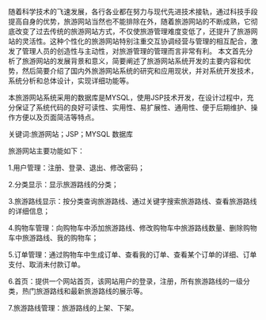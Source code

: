 随着科学技术的飞速发展，各行各业都在努力与现代先进技术接轨，通过科技手段提高自身的优势，旅游网站当然也不能排除在外，随着旅游网站的不断成熟，它彻底改变了过去传统的旅游网站方式，不仅使旅游管理难度变低了，还提升了旅游网站的灵活性。这种个性化的旅游网站特别注重交互协调经营与管理的相互配合，激发了管理人员的创造性与主动性，对旅游管理的管理而言非常有利。
本文首先分析了旅游网站的发展背景和意义，简要阐述了旅游网站系统开发的主要内容和优势，然后简要介绍了国内外旅游网站系统的研究和应用现状，并对系统开发技术，系统分析和总体设计，实现详细功能等。

本旅游网站系统采用的数据库是MYSQL，使用JSP技术开发，在设计过程中，充分保证了系统代码的良好可读性、实用性、易扩展性、通用性、便于后期维护、操作方便以及页面简洁等特点。

关键词:旅游网站；JSP；MYSQL 数据库

旅游网站主要功能如下：

1.用户管理：注册、登录、退出、修改密码；

2.分类显示：显示旅游路线的分类；

3.旅游路线显示：按分类查询旅游路线、通过关键字搜索旅游路线、查看旅游路线的详细信息；

4.购物车管理：向购物车中添加旅游路线、修改购物车中旅游路线数量、删除购物车中旅游路线、我的购物车；

5.订单管理：通过购物车中生成订单、查看我的订单、查看某个订单的详细、订单支付、取消未付款订单。

6.首页：提供一个网站首页，该网站用户的登录，注册，所有旅游路线的一级分类，热门旅游路线和最新旅游路线的展示等。

7.旅游路线管理：旅游路线的上架、下架。
